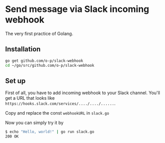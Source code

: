 # Send message via Slack incoming webhook

The very first practice of Golang.

## Installation

```bash
go get github.com/o-p/slack-webhook
cd ~/go/src/github.com/o-p/slack-webhook
```

## Set up

First of all, you have to add incoming webhook to your Slack channel. You'll get a URL that looks like `https://hooks.slack.com/services/..../..../......`.

Copy and replace the const `webhookURL` in `slack.go`

Now you can simply try it by

```bash
$ echo "Hello, world!" | go run slack.go
200 OK
```
